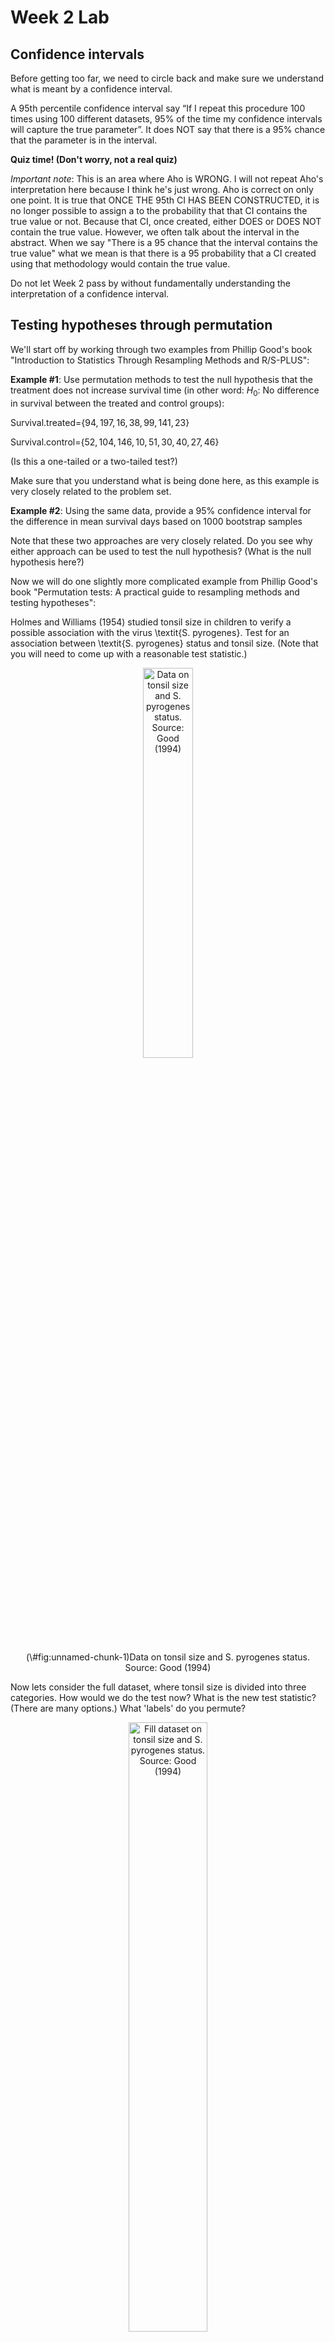 Week 2 Lab
=============

Confidence intervals
-----------------------

Before getting too far, we need to circle back and make sure we understand what is meant by a confidence interval. 

A 95th percentile confidence interval say “If I repeat this procedure 100 times using 100 different datasets, 95% of the time my confidence intervals will capture the true parameter”. It does NOT say that there is a 95% chance that the parameter is in the interval.

**Quiz time! (Don't worry, not a real quiz)**

*Important note*: This is an area where Aho is WRONG. I will not repeat Aho's interpretation here because I think he's just wrong. Aho is correct on only one point. It is true that ONCE THE 95th CI HAS BEEN CONSTRUCTED, it is no longer possible to assign a $%$ to the probability that that CI contains the true value or not. Because that CI, once created, either DOES or DOES NOT contain the true value. However, we often talk about the interval in the abstract. When we say "There is a 95$%$ chance that the interval contains the true value" what we mean is that there is a 95$%$ probability that a CI created using that methodology would contain the true value.

Do not let Week 2 pass by without fundamentally understanding the interpretation of a confidence interval. 

Testing hypotheses through permutation
------------------------------------

We'll start off by working through two examples from Phillip Good's book "Introduction to Statistics Through Resampling Methods and R/S-PLUS":

**Example #1**: Use permutation methods to test the null hypothesis that the treatment does not increase survival time (in other word: $H_{0}$: No difference in survival between the treated and control groups):

Survival.treated=$\{94,197,16,38,99,141,23 \}$

Survival.control=$\{52,104,146,10,51,30,40,27,46 \}$

(Is this a one-tailed or a two-tailed test?)

Make sure that you understand what is being done here, as this example is very closely related to the problem set.


**Example #2**: Using the same data, provide a 95% confidence interval for the difference in mean survival days based on 1000 bootstrap samples

Note that these two approaches are very closely related. Do you see why either approach can be used to test the null hypothesis? (What is the null hypothesis here?)

Now we will do one slightly more complicated example from Phillip Good's book "Permutation tests: A practical guide to resampling methods and testing hypotheses":

Holmes and Williams (1954) studied tonsil size in children to verify a possible association with the virus \textit{S. pyrogenes}. Test for an association between \textit{S. pyrogenes} status and tonsil size. (Note that you will need to come up with a reasonable test statistic.)

<div class="figure" style="text-align: center">
<img src="Table2categories.png" alt="Data on tonsil size and S. pyrogenes status. Source: Good (1994)" width="40%" />
<p class="caption">(\#fig:unnamed-chunk-1)Data on tonsil size and S. pyrogenes status. Source: Good (1994)</p>
</div>

Now lets consider the full dataset, where tonsil size is divided into three categories. How would we do the test now? What is the new test statistic? (There are many options.) What 'labels' do you permute?

<div class="figure" style="text-align: center">
<img src="Table3categories.png" alt="Fill dataset on tonsil size and S. pyrogenes status. Source: Good (1994)" width="50%" />
<p class="caption">(\#fig:unnamed-chunk-2)Fill dataset on tonsil size and S. pyrogenes status. Source: Good (1994)</p>
</div>

Basics of bootstrap and jackknife
------------------------------------

To get started with bootstrap and jackknife techniques, we start by working through a very simple example. First we simulate some data


```r
x<-seq(0,9,by=1)
```

This will constutute our "data". Let's print the result of sampling with replacement to get a sense for it...


```r
table(sample(x,size=length(x),replace=T))
```

```
## 
## 0 1 3 4 5 7 8 
## 1 1 2 3 1 1 1
```

Now we will write a little script to take bootstrap samples and calculate the means of each of these bootstrap samples


```r
xmeans<-vector(length=1000)
for (i in 1:1000)
  {
  xmeans[i]<-mean(sample(x,replace=T))
  }
```

The actual number of bootstrapped samples is arbitrary *at this point* but there are ways of characterizing the precision of the bootstrap (jackknife-after-bootstrap) which might inform the number of bootstrap samples needed. *In practice*, people tend to pick some arbitrary but large number of bootstrap samples because computers are so fast that it is often easy to draw far more samples than are actually needed. When calculation of the statistic is slow (as might be the case if you are using the samples to construct a phylogeny, for example), then you would need to be more concerned with the number of bootstrap samples. 

First, lets just look at a histogram of the bootstrapped means and plot the actual sample mean on the histogram for comparison



```r
hist(xmeans,breaks=30,col="pink")
abline(v=mean(x),lwd=2)
```

<img src="Week-2-lab_files/figure-html/unnamed-chunk-6-1.png" width="672" />

Calculating bias and standard error
-----------------------------------

From these we can calculate the bias and standard deviation for the mean (which is the "statistic"):

$$
\widehat{Bias_{boot}} = \left(\frac{1}{k}\sum^{k}_{i=1}\theta^{*}_{i}\right)-\hat{\theta}
$$


```r
bias.boot<-mean(xmeans)-mean(x)
bias.boot
```

```
## [1] -0.0443
```

```r
hist(xmeans,breaks=30,col="pink")
abline(v=mean(x),lwd=5,col="black")
abline(v=mean(xmeans),lwd=2,col="yellow")
```

<img src="Week-2-lab_files/figure-html/unnamed-chunk-7-1.png" width="672" />

$$
\widehat{s.e._{boot}} = \sqrt{\frac{1}{k-1}\sum^{k}_{i=1}(\theta^{*}_{i}-\bar{\theta^{*}})^{2}}
$$


```r
se.boot<-sd(xmeans)
```

We can find the confidence intervals in two ways:

Method #1: Assume the bootstrap statistics are normally distributed


```r
LL.boot<-mean(xmeans)-1.96*se.boot #where did 1.96 come from?
UL.boot<-mean(xmeans)+1.96*se.boot
LL.boot
```

```
## [1] 2.726867
```

```r
UL.boot
```

```
## [1] 6.184533
```

Method #2: Simply take the quantiles of the bootstrap statistics


```r
quantile(xmeans,c(0.025,0.975))
```

```
##   2.5%  97.5% 
## 2.7000 6.1025
```

Let's compare this to what we would have gotten if we had used normal distribution theory. First we have to calculate the standard error:


```r
se.normal<-sqrt(var(x)/length(x))
LL.normal<-mean(x)-qt(0.975,length(x)-1)*se.normal
UL.normal<-mean(x)+qt(0.975,length(x)-1)*se.normal
LL.normal
```

```
## [1] 2.334149
```

```r
UL.normal
```

```
## [1] 6.665851
```

In this case, the confidence intervals we got from the normal distribution theory are too wide.

Does it make sense why the normal distribution theory intervals are too wide? Because the original were were uniformly distributed, the data has higher variance than would be expected and therefore the standard error is higher than would be expected.

There are two packages that provide functions for bootstrapping, 'boot' and 'boostrap'. We will start by using the 'bootstrap' package, which was originally designed for Efron and Tibshirani's monograph on the bootstrap. 

To test the main functionality of the 'bootstrap' package, we will use the data we already have. The 'bootstrap' function requires the input of a user-defined function to calculate the statistic of interest. Here I will write a function that calculates the mean of the input values.


```r
library(bootstrap)
theta<-function(x)
  {
    mean(x)
  }
results<-bootstrap(x=x,nboot=1000,theta=theta)
results
```

```
## $thetastar
##    [1] 2.1 3.7 4.3 5.4 7.0 4.9 3.7 6.0 3.3 5.0 4.0 5.4 5.6 3.4 5.3 3.0 5.5 4.4
##   [19] 4.8 7.0 4.4 5.4 3.7 2.9 4.3 4.8 4.3 4.6 4.7 4.6 5.9 4.6 3.2 2.7 3.3 4.3
##   [37] 5.0 5.9 4.8 4.4 4.8 3.6 3.1 6.0 3.2 5.2 3.3 5.4 5.3 4.6 3.2 3.0 2.8 5.2
##   [55] 4.4 4.8 3.4 4.5 5.1 4.3 6.8 5.1 5.4 4.3 6.8 4.3 4.5 4.3 3.9 4.7 6.0 3.9
##   [73] 4.6 1.1 4.5 4.6 4.2 5.3 5.7 5.3 4.0 3.1 5.1 4.0 4.2 4.7 3.4 1.9 4.0 3.8
##   [91] 6.2 2.7 3.5 6.5 5.0 5.3 4.0 4.2 4.7 5.5 5.4 4.5 5.6 4.4 4.9 5.7 3.9 3.6
##  [109] 5.2 4.8 4.8 5.0 5.9 5.0 5.2 3.8 3.9 5.6 5.5 4.6 3.7 5.5 4.2 4.5 5.9 3.7
##  [127] 5.5 1.7 5.2 4.8 4.7 4.5 4.6 4.4 4.0 3.1 4.3 4.1 4.1 4.5 5.3 4.4 4.7 3.8
##  [145] 3.3 5.5 3.2 5.6 4.7 3.5 4.0 5.5 5.0 5.6 3.3 4.9 3.9 4.9 5.0 3.9 3.0 4.4
##  [163] 6.4 4.5 4.5 5.2 5.1 4.3 5.8 4.0 4.6 4.3 4.8 2.7 3.6 5.1 4.3 4.3 3.9 4.5
##  [181] 3.9 5.0 5.0 2.5 4.1 4.4 4.0 5.8 3.3 4.3 4.9 4.2 3.9 4.7 4.1 2.7 6.4 4.5
##  [199] 4.7 5.0 3.1 5.2 3.7 3.6 2.7 5.0 4.8 4.9 5.5 3.9 5.2 4.2 3.5 5.0 4.6 4.0
##  [217] 3.5 5.6 4.2 4.4 4.7 4.7 3.4 4.5 5.8 4.5 3.4 4.7 5.4 4.0 5.4 3.6 2.3 3.6
##  [235] 5.1 4.8 3.6 5.3 4.1 3.8 4.4 4.7 4.9 4.5 4.2 4.5 5.4 4.2 4.9 3.6 5.5 4.7
##  [253] 4.6 4.1 4.1 5.0 4.3 4.3 4.5 6.1 5.2 3.7 2.9 4.2 3.8 4.0 6.6 4.6 4.9 4.9
##  [271] 5.8 5.9 4.9 3.1 4.3 2.4 4.5 3.5 3.6 3.8 4.8 4.4 3.5 4.4 4.0 6.1 6.0 5.7
##  [289] 3.3 4.3 4.0 4.0 4.7 3.9 4.9 4.7 4.6 3.3 5.9 3.9 4.4 4.6 6.4 4.2 5.8 2.9
##  [307] 5.4 5.1 5.1 4.2 3.6 4.7 5.5 3.4 4.0 4.2 5.1 5.5 5.7 5.6 3.9 4.9 4.0 5.2
##  [325] 4.7 2.9 4.4 4.6 4.9 4.6 4.3 5.2 2.9 3.1 4.9 3.7 6.8 6.4 5.4 6.4 5.0 4.2
##  [343] 4.0 1.5 4.5 4.9 3.7 5.4 4.8 4.1 4.7 3.0 5.4 3.3 1.6 4.4 4.8 5.9 4.8 5.7
##  [361] 5.3 4.8 4.6 5.5 4.1 4.3 3.9 4.8 6.6 4.2 5.8 3.6 4.0 4.2 4.0 4.6 4.8 4.3
##  [379] 3.0 5.0 6.8 3.8 5.2 5.4 5.7 3.6 6.1 3.3 4.0 5.5 6.1 3.6 4.6 2.7 4.4 6.0
##  [397] 3.2 4.0 4.3 5.0 4.2 4.3 4.0 5.4 5.0 4.2 4.4 5.3 6.3 5.8 4.9 6.1 4.6 2.1
##  [415] 3.2 2.7 4.7 4.3 6.4 5.5 4.3 5.0 4.7 4.2 3.8 3.4 5.8 3.9 2.5 3.8 3.4 5.5
##  [433] 4.8 3.7 3.0 3.5 5.2 6.4 5.3 4.2 4.1 4.9 2.9 4.0 7.2 4.7 5.3 4.2 4.9 4.2
##  [451] 4.2 2.2 2.8 4.3 5.1 2.3 4.8 6.0 4.8 4.0 5.8 3.9 4.7 4.8 4.0 5.1 2.7 5.3
##  [469] 4.2 4.3 5.2 3.6 5.3 3.8 4.2 5.0 5.2 3.8 5.3 4.7 5.1 5.7 4.4 6.1 4.1 5.5
##  [487] 4.3 5.1 3.9 4.3 5.1 3.3 4.2 2.1 6.1 3.7 4.9 5.3 4.1 3.9 7.2 4.5 4.8 4.9
##  [505] 4.6 5.9 3.1 6.1 4.0 4.7 3.8 4.2 4.6 3.8 3.7 4.7 5.3 4.1 3.7 4.7 3.4 4.2
##  [523] 3.4 5.4 4.4 3.9 5.6 3.6 3.5 3.3 6.8 5.0 3.5 3.0 4.4 4.9 3.8 5.1 3.9 5.9
##  [541] 4.1 3.8 2.9 3.8 4.8 3.6 1.5 5.3 5.7 5.1 5.7 5.0 4.6 6.4 4.1 4.7 3.7 4.7
##  [559] 5.3 4.9 4.3 3.0 3.2 5.6 4.1 6.4 5.5 3.7 4.7 4.9 3.2 6.1 4.7 4.3 6.4 5.3
##  [577] 5.3 5.4 5.6 5.5 4.1 3.7 4.6 5.9 4.0 3.7 5.2 4.5 4.9 5.1 4.3 5.5 5.0 4.7
##  [595] 3.5 4.9 5.0 5.9 4.7 3.9 3.3 3.7 4.3 5.9 4.6 4.4 5.2 5.2 4.5 5.5 4.8 3.9
##  [613] 3.9 4.1 2.6 3.6 4.4 7.4 3.9 3.7 3.4 4.3 4.5 4.4 5.4 4.8 4.3 6.0 5.2 2.6
##  [631] 2.1 4.2 5.7 4.0 5.9 4.7 5.3 4.0 4.3 5.1 4.6 4.4 4.7 5.7 2.9 4.2 4.8 4.3
##  [649] 4.9 4.5 6.0 2.9 5.0 2.8 5.0 6.3 4.9 2.1 4.3 3.2 4.3 4.6 3.6 4.0 4.4 4.7
##  [667] 5.7 4.5 3.8 5.3 3.4 4.5 4.5 5.3 3.0 5.7 4.6 3.8 5.1 4.4 5.5 5.7 3.9 4.9
##  [685] 4.6 2.8 3.2 4.2 4.7 2.8 4.4 3.5 4.0 4.0 5.0 4.1 4.6 4.9 2.9 4.7 5.2 4.8
##  [703] 5.9 3.9 4.3 5.2 4.0 3.8 4.2 4.2 4.8 6.6 4.0 5.5 3.8 4.4 3.2 4.3 3.5 3.7
##  [721] 4.0 3.6 6.3 4.8 5.3 5.3 3.6 4.1 4.1 4.7 4.3 3.6 4.5 4.0 4.8 4.4 4.9 5.2
##  [739] 4.7 6.9 3.6 4.8 4.8 3.8 5.1 5.4 4.3 5.8 5.4 5.0 5.6 5.0 4.3 4.1 4.2 4.7
##  [757] 3.7 5.5 5.6 4.2 4.1 2.8 4.2 4.2 5.8 3.5 5.0 3.8 4.6 4.4 4.6 4.6 5.1 6.4
##  [775] 4.5 3.1 3.4 3.2 3.2 4.4 6.4 2.6 3.5 4.6 4.7 5.2 2.3 4.2 3.7 3.9 4.7 3.4
##  [793] 4.1 5.1 5.4 4.7 5.5 6.5 4.6 5.2 3.2 3.8 4.0 3.8 4.2 6.3 3.7 2.7 5.1 3.9
##  [811] 4.4 3.6 4.0 5.9 4.5 2.9 4.5 5.7 5.1 4.5 5.1 5.8 5.5 5.1 5.0 4.6 4.1 4.4
##  [829] 5.0 4.5 5.4 3.2 4.0 2.6 3.3 4.1 3.7 4.8 4.7 5.5 3.8 5.0 4.4 4.7 3.8 5.8
##  [847] 4.2 2.9 4.7 4.0 5.2 4.6 3.5 5.8 3.9 6.0 3.9 5.3 5.5 2.8 4.7 4.8 3.9 1.1
##  [865] 6.6 4.9 5.8 5.0 2.6 4.0 6.1 3.7 2.4 5.0 6.3 6.7 4.1 5.0 5.4 4.3 4.6 3.7
##  [883] 4.4 4.3 2.2 4.9 4.5 3.5 4.3 4.5 3.5 5.5 4.0 4.4 5.4 3.9 5.2 3.8 4.9 5.9
##  [901] 3.6 4.4 4.7 4.3 5.0 4.0 4.9 3.7 5.1 5.4 3.9 5.7 5.0 3.9 5.1 2.9 5.4 5.4
##  [919] 5.4 3.8 5.4 3.5 4.9 5.2 2.8 3.9 3.5 5.5 5.2 3.4 4.3 3.8 4.0 4.3 5.3 4.2
##  [937] 4.9 5.9 2.4 3.6 4.9 5.3 4.3 5.6 4.4 5.2 5.1 5.1 3.9 4.5 5.2 3.0 4.7 5.9
##  [955] 3.9 4.9 2.9 3.2 4.9 3.2 5.2 4.4 3.9 5.6 3.7 3.3 6.5 4.5 4.6 5.8 3.5 5.3
##  [973] 4.8 3.8 5.1 3.0 5.3 4.5 4.8 3.5 4.6 4.2 2.9 5.8 3.6 5.0 4.2 3.2 3.2 6.6
##  [991] 4.2 3.0 4.3 3.7 3.8 4.1 4.7 3.5 3.0 4.1
## 
## $func.thetastar
## NULL
## 
## $jack.boot.val
## NULL
## 
## $jack.boot.se
## NULL
## 
## $call
## bootstrap(x = x, nboot = 1000, theta = theta)
```

```r
quantile(results$thetastar,c(0.025,0.975))
```

```
##  2.5% 97.5% 
##   2.6   6.4
```

Notice that we get exactly what we got last time. This illustrates an important point, which is that the bootstrap functions are often no easier to use than something you could write yourself.

You can also define a function of the bootstrapped statistics (we have been calling this theta) to pull out immediately any summary statistics you are interested in from the bootstrapped thetas.

Here I will write a function that calculates the bias of my estimate of the mean (which is 4.5 [i.e. the mean of the number 0,1,2,3,4,5,6,7,8,9])


```r
bias<-function(x)
  {
  mean(x)-4.5
  }
results<-bootstrap(x=x,nboot=1000,theta=theta,func=bias)
results
```

```
## $thetastar
##    [1] 5.2 4.1 3.3 4.2 4.9 3.8 3.9 5.1 4.2 4.0 3.5 4.3 4.8 4.1 4.9 5.8 5.4 4.9
##   [19] 4.2 5.5 5.5 2.6 3.7 4.7 5.0 4.5 4.1 6.0 4.7 4.8 5.5 4.3 5.0 5.6 3.9 4.4
##   [37] 3.9 3.7 4.8 4.3 4.5 3.9 5.4 4.1 3.7 6.3 3.0 5.5 2.5 3.9 3.9 4.3 3.0 4.3
##   [55] 4.3 5.1 4.5 4.7 3.7 3.9 4.2 3.7 3.3 4.6 4.8 5.6 2.9 4.7 3.5 4.9 5.4 4.6
##   [73] 4.5 4.6 7.1 3.5 6.0 3.0 4.0 3.9 4.8 2.3 5.5 5.3 3.4 5.9 5.3 5.3 3.1 4.2
##   [91] 5.8 2.7 3.7 4.3 4.1 2.9 2.9 3.9 5.2 6.1 4.1 5.5 4.8 4.5 4.3 3.5 4.9 6.3
##  [109] 5.2 4.5 4.8 4.5 4.4 5.4 3.8 4.2 5.0 5.5 4.7 4.2 4.5 4.5 3.4 5.3 2.5 4.7
##  [127] 4.5 4.4 5.5 4.4 5.3 5.2 5.4 4.5 3.5 3.3 5.5 5.4 4.9 3.5 4.9 4.3 3.9 4.8
##  [145] 5.8 3.6 4.3 5.2 4.3 5.8 5.4 3.9 4.5 3.8 4.7 3.8 5.4 4.4 4.8 4.8 5.0 5.6
##  [163] 5.2 4.7 5.0 5.2 4.7 3.0 5.1 4.5 3.6 3.2 3.1 3.2 3.9 3.8 5.7 6.2 4.8 5.8
##  [181] 2.6 4.7 6.3 3.6 6.1 4.6 4.9 2.8 4.3 2.4 4.5 4.0 4.9 3.7 4.9 3.9 4.1 6.0
##  [199] 5.2 3.0 4.9 3.9 3.9 4.4 4.6 5.9 5.4 3.5 5.2 3.6 6.2 3.7 4.5 4.8 3.4 4.6
##  [217] 5.1 3.5 5.7 4.3 3.9 3.9 5.9 3.5 5.0 3.6 4.5 5.1 5.2 3.4 5.2 4.0 3.7 5.9
##  [235] 4.2 5.7 4.5 4.8 3.8 2.5 6.3 4.6 4.2 2.6 4.7 5.2 3.6 3.9 5.5 4.1 5.7 5.6
##  [253] 4.1 4.0 5.2 2.6 3.7 3.5 6.0 4.0 3.3 3.2 5.2 4.2 2.5 2.7 5.1 4.6 4.6 4.0
##  [271] 4.9 5.1 2.7 4.0 5.6 5.8 5.3 5.9 4.2 4.0 6.1 4.0 4.7 4.8 5.3 4.7 4.2 4.3
##  [289] 4.8 4.6 5.1 5.2 4.8 3.3 3.3 2.9 4.8 5.6 4.6 4.6 4.9 3.5 4.8 4.3 4.2 4.0
##  [307] 3.9 4.7 5.5 5.4 4.4 5.3 4.1 4.0 6.5 6.0 3.7 4.9 6.1 5.0 5.0 4.1 3.5 6.5
##  [325] 5.9 4.6 4.0 4.9 5.3 3.9 3.3 4.9 4.2 5.6 4.8 3.6 5.2 3.8 3.4 3.3 4.3 5.9
##  [343] 4.1 4.0 5.0 2.7 4.9 3.0 3.3 5.5 6.2 4.0 4.8 4.9 3.9 4.2 5.5 3.8 3.9 4.7
##  [361] 5.7 3.8 6.5 4.0 4.8 3.6 4.9 5.6 4.6 4.4 4.7 3.7 5.0 4.6 4.1 4.9 5.8 4.2
##  [379] 3.8 3.6 4.2 4.8 4.1 4.4 4.4 4.5 4.6 3.2 4.3 3.5 4.6 3.8 4.2 4.8 3.7 4.3
##  [397] 3.7 5.8 4.1 6.0 4.0 5.1 3.9 5.5 5.3 4.8 4.8 3.6 4.8 4.3 4.3 2.9 5.1 4.6
##  [415] 5.8 3.1 4.1 5.6 4.4 3.3 3.8 5.4 4.8 3.7 4.4 6.3 3.3 5.6 3.6 5.0 4.6 5.5
##  [433] 5.2 6.1 5.2 3.5 4.0 4.5 3.8 3.9 5.0 4.2 6.0 4.8 6.0 4.2 2.6 5.4 5.0 3.6
##  [451] 5.1 5.8 2.4 5.5 4.6 4.5 2.8 4.2 5.5 3.7 6.0 2.2 3.9 2.9 4.4 5.2 4.2 2.9
##  [469] 3.3 3.6 4.8 2.7 3.7 4.9 5.7 4.7 4.2 4.5 5.1 4.6 3.4 5.5 4.9 4.8 4.4 7.0
##  [487] 3.3 5.4 4.9 2.5 5.0 5.0 5.2 2.3 5.0 3.8 4.9 4.7 4.6 3.6 4.1 4.9 3.5 3.6
##  [505] 4.7 4.1 4.3 4.6 4.0 4.4 5.2 3.6 5.6 4.9 3.9 4.3 4.3 4.7 2.0 4.4 4.8 3.7
##  [523] 4.1 3.8 4.4 4.9 4.5 4.6 5.7 4.6 5.2 5.1 5.0 3.8 3.8 5.8 3.9 5.4 3.8 5.8
##  [541] 4.1 5.6 3.1 4.3 5.2 5.3 3.4 5.9 3.4 4.2 4.7 5.3 5.9 2.8 5.9 3.9 4.3 5.9
##  [559] 4.9 3.8 5.9 4.2 3.4 4.5 3.8 6.1 6.1 3.7 5.0 5.9 5.6 5.1 6.2 4.7 4.0 4.2
##  [577] 4.0 4.2 4.1 4.2 5.0 3.2 4.1 4.7 5.6 3.5 4.3 4.5 5.6 5.4 5.8 4.0 5.5 4.9
##  [595] 5.0 4.6 3.8 4.3 3.5 4.8 5.3 5.4 4.4 4.7 3.4 4.6 6.0 4.8 5.7 4.2 5.2 4.7
##  [613] 4.3 3.7 5.0 7.7 6.1 4.3 4.9 4.4 4.3 3.6 4.5 4.3 3.3 5.0 3.2 4.2 5.8 4.9
##  [631] 3.7 3.8 6.1 4.3 5.7 5.8 3.6 3.8 4.7 3.4 6.0 4.3 5.9 4.7 3.6 4.6 3.9 5.1
##  [649] 3.5 6.0 3.5 5.3 4.9 4.1 5.1 3.0 3.9 4.4 3.6 4.8 4.7 5.6 4.8 4.8 5.1 4.7
##  [667] 4.9 4.0 2.5 4.2 5.0 5.9 5.2 3.3 3.9 3.9 3.5 5.6 4.7 5.6 2.2 4.0 4.8 4.4
##  [685] 4.6 3.7 4.0 5.2 3.6 4.1 4.5 4.2 4.0 5.0 4.6 3.5 6.0 4.8 4.6 3.6 4.7 3.0
##  [703] 3.8 4.9 5.6 5.5 4.8 5.0 4.8 3.8 3.7 4.4 4.3 5.1 4.6 3.8 4.3 3.8 6.3 3.2
##  [721] 5.3 4.6 3.4 6.4 3.7 3.2 3.6 3.7 4.3 6.1 3.8 3.3 4.9 5.8 3.0 6.0 3.9 6.1
##  [739] 5.3 3.0 6.8 5.0 5.8 6.0 3.7 4.2 3.8 4.6 4.9 5.2 3.4 5.3 4.3 4.1 4.6 3.1
##  [757] 4.8 4.6 4.2 4.1 5.4 4.2 5.1 5.3 5.2 5.4 4.2 3.7 4.5 4.3 5.7 3.8 5.4 4.2
##  [775] 5.1 4.1 4.5 5.2 4.0 6.0 3.7 4.4 2.6 5.0 6.3 4.7 3.1 4.0 2.7 4.8 4.1 1.5
##  [793] 4.7 4.7 4.6 4.2 4.1 4.3 6.0 4.7 4.9 3.9 4.2 5.5 2.8 4.5 5.1 5.2 3.9 6.4
##  [811] 4.5 4.7 4.9 5.2 4.2 3.3 5.8 4.1 4.5 4.9 3.3 5.1 4.1 3.2 6.6 4.7 4.5 5.3
##  [829] 3.9 5.0 5.1 5.0 3.9 3.3 3.3 4.1 5.1 6.0 4.4 3.0 5.2 6.1 4.2 3.0 3.4 6.3
##  [847] 4.7 3.5 5.0 5.6 3.5 3.3 4.9 4.5 3.2 4.9 3.3 5.1 4.6 3.5 3.5 4.1 3.8 5.0
##  [865] 4.7 5.1 2.1 3.8 4.6 5.6 3.1 4.0 6.3 4.4 3.9 5.6 4.3 5.4 4.3 4.1 4.5 4.1
##  [883] 4.1 4.8 5.2 4.8 4.0 3.8 4.5 3.3 3.7 3.4 4.9 5.4 4.5 4.8 3.3 5.2 4.7 5.0
##  [901] 4.7 4.4 3.5 4.9 3.5 3.6 4.5 2.2 3.4 4.0 3.4 5.7 5.5 4.7 5.4 4.4 4.2 4.6
##  [919] 5.0 3.3 4.9 4.2 4.9 3.2 6.2 4.7 3.6 3.9 4.4 3.5 5.5 3.8 3.8 5.9 3.6 4.9
##  [937] 4.9 4.9 4.3 3.9 5.3 4.1 3.9 6.5 3.0 5.3 3.4 3.3 4.4 5.6 3.0 4.1 3.7 5.5
##  [955] 5.5 5.2 4.9 6.4 6.1 3.7 5.3 4.2 5.7 4.5 3.8 6.0 4.4 4.5 3.8 5.1 5.4 4.4
##  [973] 5.6 5.8 4.8 3.4 5.4 5.0 4.2 4.9 6.6 4.1 4.8 3.1 5.4 3.9 4.2 3.9 4.8 5.5
##  [991] 5.4 4.9 3.9 4.5 4.0 4.5 4.7 5.3 4.2 3.9
## 
## $func.thetastar
## [1] 0.003
## 
## $jack.boot.val
##  [1]  0.47391304  0.38689459  0.25314286  0.21913043  0.11265060 -0.04580838
##  [7] -0.08931751 -0.29455587 -0.44985755 -0.44887640
## 
## $jack.boot.se
## [1] 0.9479218
## 
## $call
## bootstrap(x = x, nboot = 1000, theta = theta, func = bias)
```

Compare this to 'bias.boot' (our result from above). Why might it not be the same? Try running the same section of code several times. See how the value of the bias ($func.thetastar) jumps around? We should not be surprised by this because we can look at the jackknife-after-bootstrap estimate of the standard error of the function (in this case, that function is the bias) and we can see that it is not so small that we wouldn't expect some variation in these values.

Remember, everything we have discussed today are estimates. The statistic as applied to your data will change with new data, as will the standard error, the confidence intervals - everything! All of these values have sampling distributions and are subject to change if you repeated the procedure with new data.

Note that we can calculate any function of $\theta^{*}$. A simple example would be the 72nd percentile:


```r
perc72<-function(x)
  {
  quantile(x,probs=c(0.72))
  }
results<-bootstrap(x=x,nboot=1000,theta=theta,func=perc72)
results
```

```
## $thetastar
##    [1] 6.0 4.3 5.5 5.8 5.4 5.0 5.6 3.4 5.0 3.7 5.0 5.1 4.1 4.6 2.9 4.4 4.2 4.8
##   [19] 4.0 4.2 3.9 5.9 5.0 3.6 4.4 4.5 4.6 3.9 4.3 4.9 5.1 5.4 3.5 3.8 3.9 5.8
##   [37] 4.5 3.4 4.2 6.0 4.5 4.1 3.1 3.3 4.5 5.4 3.5 5.1 3.2 3.7 5.0 5.9 4.9 4.9
##   [55] 3.6 4.7 4.2 3.5 4.3 4.2 5.4 5.4 5.4 4.7 2.5 4.2 5.4 3.9 5.3 4.4 3.1 2.9
##   [73] 4.1 4.2 5.0 3.6 4.4 4.1 6.0 5.6 5.3 4.5 2.3 5.4 3.5 5.7 6.4 4.7 2.1 5.3
##   [91] 4.9 4.2 2.8 5.4 4.4 5.9 5.6 4.6 3.6 5.2 4.4 4.8 3.9 4.6 2.9 3.9 5.1 5.4
##  [109] 3.5 5.4 3.5 4.4 3.2 5.2 4.2 5.9 5.3 3.4 4.6 3.4 4.4 2.9 2.5 4.0 4.9 4.3
##  [127] 4.9 4.3 4.9 3.2 4.5 3.5 3.7 3.3 4.9 4.8 5.1 4.5 5.2 5.1 4.6 3.3 3.7 5.9
##  [145] 4.6 3.4 3.2 5.9 5.9 3.4 3.1 5.4 4.5 5.6 5.1 5.1 3.6 5.2 4.5 4.8 4.1 4.5
##  [163] 4.7 4.1 3.7 4.6 3.2 4.0 4.2 4.7 4.4 3.7 3.0 4.4 6.1 6.2 5.6 2.9 4.3 4.7
##  [181] 4.9 4.9 4.0 4.2 4.6 2.7 4.2 4.1 4.2 3.4 5.1 5.8 3.1 4.0 3.9 4.9 4.6 4.6
##  [199] 4.6 5.4 4.3 3.5 4.0 5.6 3.5 4.5 4.8 4.9 3.8 3.7 5.6 3.7 3.4 5.4 3.8 4.0
##  [217] 3.2 3.5 4.6 7.1 2.6 3.1 3.4 3.2 5.1 5.3 4.5 5.3 4.6 2.9 5.5 3.5 2.9 4.3
##  [235] 5.3 4.5 4.6 4.8 4.3 4.6 5.1 4.0 5.0 3.9 4.8 4.2 4.1 4.0 5.2 2.5 4.9 3.9
##  [253] 3.4 4.5 5.2 4.5 4.5 4.3 5.9 3.8 3.9 6.3 4.3 4.4 3.5 3.5 3.0 5.3 4.0 5.8
##  [271] 5.2 4.7 3.9 5.4 4.2 2.9 4.9 4.1 5.8 4.4 4.5 3.3 4.4 4.9 4.8 4.6 5.6 4.9
##  [289] 5.8 5.5 4.2 3.6 5.0 5.7 5.4 4.2 4.2 4.7 4.2 4.7 2.8 3.7 4.2 5.5 4.5 4.4
##  [307] 5.6 4.3 4.5 4.8 4.7 4.7 5.4 2.9 4.6 3.5 4.9 4.4 5.5 5.3 3.3 3.5 5.1 4.5
##  [325] 3.8 4.5 5.0 4.7 4.7 5.5 5.0 4.6 5.5 3.3 4.7 3.4 4.3 5.2 4.5 5.8 4.3 5.8
##  [343] 3.7 4.7 4.8 5.7 4.4 3.6 4.2 4.6 2.7 4.5 4.8 4.1 4.7 4.2 3.9 5.6 3.4 5.1
##  [361] 3.0 4.7 5.2 3.2 4.6 5.3 3.8 5.3 4.2 3.0 4.9 3.7 3.5 4.0 3.3 2.5 4.6 3.3
##  [379] 4.0 3.3 3.5 3.8 5.8 3.8 4.6 4.0 6.0 5.2 4.9 4.6 4.7 5.7 5.0 4.9 5.3 4.8
##  [397] 4.7 3.7 5.7 5.0 4.8 3.8 5.7 3.3 3.7 3.3 4.3 2.8 3.7 4.3 4.4 3.8 5.2 5.1
##  [415] 3.2 4.1 3.7 5.1 3.1 4.4 3.8 5.0 4.7 5.4 5.5 5.4 5.3 5.1 4.6 4.6 4.0 4.3
##  [433] 3.5 3.2 3.6 5.3 4.5 4.1 4.7 4.4 6.7 5.7 5.1 4.4 4.2 4.7 5.5 6.9 3.1 5.4
##  [451] 5.4 5.1 5.2 4.3 5.9 3.6 5.2 2.7 4.4 4.6 6.4 6.5 5.5 5.3 4.8 4.0 4.4 4.1
##  [469] 5.3 4.4 3.3 6.2 4.8 5.5 4.1 3.0 2.1 4.8 4.0 5.3 4.5 5.4 5.3 4.6 3.9 4.6
##  [487] 3.4 3.9 4.4 4.3 4.7 5.1 6.1 4.5 4.3 3.3 3.8 4.1 3.7 5.0 5.5 4.0 5.0 4.5
##  [505] 4.7 4.1 3.8 3.1 4.2 3.3 5.2 4.7 5.4 5.0 4.4 3.9 4.8 3.8 4.3 5.1 3.2 3.4
##  [523] 5.1 2.9 4.3 4.9 6.1 3.5 3.8 4.9 4.1 4.9 4.7 3.8 5.4 3.8 3.2 3.5 4.5 3.0
##  [541] 4.0 3.1 4.2 4.6 4.2 4.1 3.9 4.4 4.3 4.6 3.0 5.1 4.2 3.5 4.1 5.1 5.3 2.6
##  [559] 4.4 5.8 4.5 4.6 4.1 3.3 4.4 5.3 4.7 3.7 5.3 5.5 5.7 5.3 4.5 5.9 4.2 3.2
##  [577] 6.2 4.1 3.5 3.9 3.2 5.1 5.6 5.6 4.9 5.5 4.8 6.1 4.0 5.4 4.4 6.1 4.4 4.1
##  [595] 6.5 4.1 4.1 4.8 4.0 4.4 5.8 2.4 3.2 5.8 5.2 4.8 3.8 4.8 6.2 5.2 2.2 5.0
##  [613] 4.9 5.1 4.3 5.3 4.2 5.0 5.3 5.3 3.2 5.4 4.9 5.0 4.8 5.1 4.6 5.3 5.6 4.6
##  [631] 4.1 3.7 4.3 3.7 3.2 4.7 4.3 4.4 3.3 3.9 4.5 4.2 4.2 2.4 3.8 4.5 4.0 3.8
##  [649] 4.8 4.7 5.0 6.0 5.3 3.8 3.6 4.4 4.4 4.6 4.7 4.3 4.3 5.1 4.2 3.7 5.3 5.5
##  [667] 4.0 5.9 4.4 4.1 3.2 5.2 3.0 4.7 5.6 4.5 4.8 4.6 5.1 5.1 5.1 4.6 5.0 2.0
##  [685] 4.9 2.5 6.0 6.3 3.2 4.0 4.3 4.4 4.1 5.4 4.8 5.9 4.0 4.8 4.7 5.4 5.7 5.0
##  [703] 4.5 5.2 5.1 4.5 5.9 5.2 4.5 3.7 5.3 4.5 3.6 2.6 5.0 4.0 4.7 4.0 3.6 4.9
##  [721] 5.5 4.8 4.9 5.9 4.5 4.5 4.1 4.5 4.0 4.3 6.7 3.8 5.9 5.1 5.1 4.9 6.4 5.4
##  [739] 4.3 2.5 3.2 5.4 4.1 7.3 4.5 4.3 5.5 4.8 3.7 3.9 5.3 3.7 4.7 5.0 6.0 4.1
##  [757] 5.7 5.7 3.4 4.0 4.6 5.7 2.1 3.9 5.1 4.0 3.9 2.3 2.6 4.4 3.8 4.7 3.9 3.1
##  [775] 4.4 4.2 3.8 4.8 5.0 4.3 4.8 5.7 4.5 4.4 4.8 4.7 3.9 4.7 4.0 3.6 4.1 5.5
##  [793] 4.8 4.7 3.1 2.6 4.0 3.7 4.1 4.3 5.4 4.5 4.8 4.1 4.3 4.1 3.8 5.2 4.5 3.6
##  [811] 4.2 4.0 3.3 4.1 5.9 5.2 4.0 4.2 3.9 4.0 5.5 3.6 4.8 4.6 4.9 3.4 4.8 5.5
##  [829] 5.1 4.7 4.8 6.6 5.6 4.0 4.8 4.4 4.7 5.1 5.7 2.6 5.9 4.7 4.8 3.5 5.0 3.6
##  [847] 4.0 5.5 4.5 5.5 4.7 4.3 2.7 5.5 2.1 3.5 4.5 4.0 5.0 4.4 4.7 6.2 5.5 4.4
##  [865] 2.8 3.6 6.0 6.3 3.7 5.3 4.3 4.1 4.3 3.9 3.1 3.9 4.4 5.0 5.4 4.4 3.4 4.9
##  [883] 6.5 5.3 4.5 5.9 3.8 3.4 3.6 7.1 3.5 4.5 2.8 4.1 6.6 4.4 4.2 4.0 4.7 4.6
##  [901] 3.5 4.4 3.1 4.3 4.9 4.6 4.7 5.2 3.8 4.1 6.4 5.1 3.6 4.7 5.3 3.9 4.9 4.6
##  [919] 4.7 4.4 3.7 3.5 3.1 3.0 5.3 3.4 4.4 4.9 4.9 4.7 4.0 5.4 4.3 6.0 4.3 5.1
##  [937] 5.1 4.0 5.8 2.9 3.7 4.8 3.8 5.6 4.4 5.8 3.9 4.9 3.5 5.6 4.6 4.2 3.8 5.3
##  [955] 5.4 4.0 4.9 5.1 6.0 5.5 2.6 4.5 4.6 3.5 5.0 4.5 4.9 3.5 5.2 5.0 3.8 4.3
##  [973] 4.8 4.8 3.7 5.2 6.1 4.4 3.6 6.0 4.4 5.6 5.3 4.1 5.2 5.0 4.2 3.8 4.9 4.9
##  [991] 4.0 5.2 5.6 5.0 5.9 4.5 4.8 3.8 4.8 4.2
## 
## $func.thetastar
## 72% 
##   5 
## 
## $jack.boot.val
##  [1] 5.4 5.3 5.3 5.1 5.0 5.0 4.9 4.7 4.6 4.5
## 
## $jack.boot.se
## [1] 0.8777243
## 
## $call
## bootstrap(x = x, nboot = 1000, theta = theta, func = perc72)
```

On Tuesday we went over an example in which we bootstrapped the correlation coefficient between LSAT scores and GPA. To do that, we sampled pairs of (LSAT,GPA) data with replacement. Here is a little script that would do something like that using (X,Y) data that are independently drawn from the normal distribution


```r
xdata<-matrix(rnorm(30),ncol=2)
```

Everyone's data is going to be different. With such a small sample size, it would be easy to get a positive or negative correlation by random change, but on average across everyone's datasets, there should be zero correlation because the two columns are drawn independently.


```r
n<-15
theta<-function(x,xdata)
  {
  cor(xdata[x,1],xdata[x,2])
  }
results<-bootstrap(x=1:n,nboot=50,theta=theta,xdata=xdata) 
#NB: xdata is passed to the theta function, not needed for bootstrap function itself
```

Notice the parameters that get passed to the 'bootstrap' function are: (1) the indexes which will be sampled with replacement. This is different that the raw data but the end result is the same because both the indices and the raw data get passed to the function 'theta' (2) the number of bootrapped samples (in this case 50) (3) the function to calculate the statistic (4) the raw data.

Lets look at a histogram of the bootstrapped statistics $\theta^{*}$ and draw a vertical line for the statistic as applied to the original data.


```r
hist(results$thetastar,breaks=30,col="pink")
abline(v=cor(xdata[,1],xdata[,2]),lwd=2)
```

<img src="Week-2-lab_files/figure-html/unnamed-chunk-17-1.png" width="672" />

Parametric bootstrap
---------------------

Let's do one quick example of a parametric bootstrap. We haven't introduced distributions yet (except for the Gaussian, or Normal, distribution, which is the most familiar), so lets spend a few minutes exploring the Gamma distribution, just so we have it to work with for testing out parametric bootstrap. All we need to know is that the Gamma distribution is a continuous, non-negative distribution that takes two parameters, which we call "shape" and "rate". Lets plot a few examples just to see what a Gamma distribution looks like. (Note that the Gamma distribution can be parameterized by "shape" and "rate" OR by "shape" and "scale", where "scale" is just 1/"rate". R will allow you to use either (shape,rate) or (shape,scale) as long as you specify which you are providing.

<img src="Week-2-lab_files/figure-html/unnamed-chunk-18-1.png" width="672" />


Let's generate some fairly sparse data from a Gamma distribution


```r
original.data<-rgamma(10,3,5)
```

and calculate the skew of the data using the R function 'skewness' from the 'moments' package. 


```r
library(moments)
theta<-skewness(original.data)
head(theta)
```

```
## [1] -0.1135385
```

What is skew? Skew describes how assymetric a distribution is. A distribution with a positive skew is a distribution that is "slumped over" to the right, with a right tail that is longer than the left tail. Alternatively, a distribution with negative skew has a longer left tail. Here we are just using it for illustration, as a property of a distribution that you may want to estimate using your data.

Lets use 'fitdistr' to fit a gamma distribution to these data. This function is an extremely handy function that takes in your data, the name of the distribution you are fitting, and some starting values (for the estimation optimizer under the hood), and it will return the parameter values (and their standard errors). We will learn in a couple weeks how R is doing this, but for now we will just use it out of the box. (Because we generated the data, we happen to know that the data are gamma distributed. In general we wouldn't know that, and we will see in a second that our assumption about the shape of the data really does make a difference.)


```r
library(MASS)
fit<-fitdistr(original.data,dgamma,list(shape=1,rate=1))
# fit<-fitdistr(original.data,"gamma")
# The second version would also work.
fit
```

```
##     shape       rate  
##   5.527087   9.584470 
##  (2.400900) (4.358411)
```

Now lets sample with replacement from this new distribution and calculate the skewness at each step:


```r
results<-c()
for (i in 1:1000)
  {
  x.star<-rgamma(length(original.data),shape=fit$estimate[1],rate=fit$estimate[2])
  results<-c(results,skewness(x.star))
  }
head(results)
```

```
## [1] 0.2552544 1.5048163 0.6655179 0.7069533 0.5778461 0.6820755
```

```r
hist(results,breaks=30,col="pink",ylim=c(0,1),freq=F)
```

<img src="Week-2-lab_files/figure-html/unnamed-chunk-22-1.png" width="672" />

Now we have the bootstrap distribution for skewness (the $\theta^{*}$ s), we can compare that to the equivalent non-parametric bootstrap:


```r
results2<-bootstrap(x=original.data,nboot=1000,theta=skewness)
results2
```

```
## $thetastar
##    [1] -0.4565122266  0.2797629630 -0.7463174997 -0.1407450953  0.0140556591
##    [6] -0.4542025180  0.2778877491  0.2331933854  1.4323266026 -0.1826555213
##   [11] -1.3676504469  1.0045630093  0.0477319324 -0.7153806657 -0.2625512677
##   [16] -0.1558296742 -1.6037619581 -0.3776726792 -0.0829454849  0.2888300721
##   [21]  0.4797761972 -0.4734391660 -0.1972876637  0.4152507332 -0.2618757423
##   [26] -0.3455773724  0.7925306267 -0.2852498474 -0.0419285993 -0.2587608958
##   [31]  0.4298559436 -0.6827798529 -0.0007692209 -0.4305400287  0.1344855019
##   [36] -1.4061287783  0.3208884284 -0.1977560360 -0.1066244493  0.4340642497
##   [41]  0.1660300868  0.3045996705 -1.5206822475 -0.4224280311 -0.7909889121
##   [46] -0.0620125320  0.1881939255 -1.2552311789 -0.0059979808 -0.9716656275
##   [51] -0.4085572047 -0.2193106522 -1.2111673064  0.2942098420 -0.7435022038
##   [56] -0.4571647608 -0.5412922472 -0.2796156444 -0.2500045288 -0.0201711525
##   [61] -0.0747969368 -1.3703651318 -0.6064536368  0.6993089229 -0.1346014918
##   [66]  0.3290451453  0.3127266962  0.1368072984 -0.3106020677  0.3037146098
##   [71] -0.2119555750 -0.0645052566 -0.2032442068 -0.0228120112  0.0980414880
##   [76] -0.4079899101 -0.1821833562 -0.1482157369 -0.0689671068  0.2426185000
##   [81]  0.1213998552 -1.0959864431  0.0015118573  0.0842913623  0.3687036341
##   [86] -0.0521939181 -0.4712472763 -0.5735422781 -0.4691872017 -0.4490190641
##   [91]  0.3193959989  0.1079829621 -0.1003452295  0.0107170428 -0.2090418735
##   [96] -0.0063948339  0.1175574003  0.3987642944  0.3889389203 -0.2568183905
##  [101] -0.0403476626  0.9261992226 -0.4413863704 -0.0968484100 -0.2723473623
##  [106] -1.1815286757  0.1544179876 -0.6991752429  0.0450351432 -0.2785802366
##  [111]  0.1868456641 -0.3201985050 -0.0753339642 -0.1116975537  0.1827983634
##  [116] -0.0716130644 -0.3586115715  0.4993388411 -0.4345638042 -0.6817775414
##  [121]  0.8487074700 -0.0302423458  0.1288884903 -0.3180436965 -0.2098701928
##  [126] -0.1582476503  0.0362649907 -0.4581151608  0.6862967728 -0.8188360447
##  [131] -0.1129619956 -0.5225791646  0.0235730587 -0.4109377222 -0.1918100630
##  [136] -0.3104288826  0.5053564450 -0.1966282969  0.0367533745 -0.5271362665
##  [141]  0.4727887357  0.3419177210 -0.1585012145  0.1294258233  0.0827187707
##  [146] -0.4365964475  0.3755769086  0.1843904327 -0.1785546821 -0.6372660885
##  [151]  0.2242129856 -0.9058015781  0.2890308790 -0.4131519638 -0.6840710848
##  [156] -0.2645935869  0.4540442226  0.1245853411 -0.1044290508 -0.4785818037
##  [161] -0.6605642152 -0.1047271606 -0.4370416711 -0.1291559498 -0.7516739290
##  [166]  0.4562248161 -0.1376309498 -0.9509301733  0.2936771234 -0.6550070141
##  [171]  0.4275219280 -0.6843214726 -0.7747548335 -0.2124858359 -0.1931149519
##  [176] -0.1632452880 -0.0304428240 -0.4010709262  0.1086227072  0.0536891777
##  [181] -0.2263684356 -0.0186170174  0.2811527926 -0.3414916493 -0.3069095328
##  [186]  0.4921381559 -0.0445074498  0.5394030073  0.4261256320 -1.1407696079
##  [191] -0.7804651707  0.3995380288  0.2610280748 -1.0266945780 -0.0148568641
##  [196] -1.0209348537  0.0324322104  0.2403859220 -0.2082721916 -0.7805800331
##  [201] -0.3971634681 -0.5579129727 -0.6228342854 -0.0197184585  0.0713269839
##  [206] -0.2778678966  0.1589824394 -0.9679748612 -0.1116084557 -0.2366759520
##  [211] -1.0483764571  0.2796273729  0.1805925488  0.1403120606 -0.5776934543
##  [216] -0.2446117511 -0.2069444638  0.5556815159 -0.3036726149 -0.8979517381
##  [221]  0.1277422561 -0.4531904595  0.4820320883  0.2268350575 -0.9903858312
##  [226]  0.1176636588 -0.6630552174  0.3556218160  0.5621349137 -0.1274126821
##  [231]  0.1083853259 -0.7136360112  0.3546897394  0.1122920341 -0.2390012507
##  [236] -0.4557735761  0.3766241579 -0.0328780741 -0.2818309271 -0.2803568638
##  [241]  0.5222434974  0.5749547896  0.1590798730 -0.3360370711 -0.9903858312
##  [246]  0.5334844372 -1.0578934466  0.7187555640 -0.3874480439 -0.8291957296
##  [251] -1.0208667315  0.6932183676 -0.4863866363 -1.1130465216  0.0300879788
##  [256]  0.2402025865  0.2937674847 -0.2232565391 -0.0745444684 -0.7825187077
##  [261] -0.1969817093  0.0535968737  0.7719413396  0.1721352852 -0.5699092256
##  [266] -0.3568372106 -0.7876375486 -0.1906763183  0.4001384497 -0.2796989107
##  [271] -0.3375856230 -0.0787044676 -0.5870161431  0.4739359456  0.4857859162
##  [276]  0.1510238096 -0.7258900751 -0.1571037435 -0.0219660881 -0.6090748793
##  [281]  0.2209630039 -0.9629115814  0.2367802300  0.2975849294 -0.4710034399
##  [286]  0.3097956369 -0.2696421440 -0.0425123603 -0.6424844736  0.1134836629
##  [291] -0.1258351733 -0.2886650750 -0.1064232523  0.2316323796  0.5932309101
##  [296] -0.2841300233 -0.5595486644  0.1448937418  0.0047442826 -0.3108839542
##  [301] -0.1173904826  0.5841243154  0.2353901312 -0.1915153515 -0.3167868501
##  [306]  0.3265158359  0.1361936907  0.5663606226 -0.0093763418  0.8029942667
##  [311] -0.6354392972 -0.1711712442 -0.0952772943 -0.4308225382  0.4424007122
##  [316]  0.3208884284 -0.1926187447  0.5892612682  0.3741145601  0.1933080347
##  [321]  0.0758755437 -0.5189139293  0.3516494317 -0.3963716767 -0.2707785543
##  [326]  0.8226503760  0.4581887811  0.7837016639  0.0565366891 -0.7552441823
##  [331]  0.0001405620  0.8962176436 -0.2228493928 -0.7427123951 -0.1112704372
##  [336]  0.1269930030 -1.3229533547  0.2584966335 -0.0309793098  0.2768705543
##  [341]  0.3620626800  0.1368072984  0.9163073770  0.8851667351  0.7767202232
##  [346]  1.5743698119  0.1916820346  0.2016388510 -0.1478001014  0.3029682011
##  [351] -0.4296323560  0.0775220431  0.1911553747 -0.4033710652 -0.2001507592
##  [356] -0.4862235211 -0.0832958271 -1.2672072395 -0.2108574825 -1.3766983935
##  [361] -0.9691101599 -1.1290650860 -0.1280873224 -0.4909517345 -1.4833949468
##  [366]  0.2002826738 -0.4469063810 -1.0569295376  0.8746053778  0.2926866629
##  [371]  0.2191785155  0.5039294431 -0.0446218999  0.4492111837  0.1667582136
##  [376] -0.2281876929 -0.0331136795  0.0628630637  0.9624799410  0.3025939621
##  [381]  0.5617018205 -0.0338108143 -0.4671599236 -0.6427504823 -0.1733090472
##  [386]  0.2012011849 -0.9092050201 -1.1241006917 -0.0750771592  0.5928905234
##  [391]  0.3244352403 -0.5858378635 -0.5921180745  0.1801832926  0.0898529498
##  [396]  0.2555140491 -0.4411289821  0.5049509364 -0.4507124765  0.2440484588
##  [401]  0.4610433951  0.2890787117 -0.5548225957  0.5425192547 -0.1870446454
##  [406] -0.1632448540 -0.0973630596 -0.3271469883 -0.2245246143 -0.5753657675
##  [411]  0.1499878123 -0.4451708391 -0.2074496071  0.1305870988 -1.1730365343
##  [416]  0.0288027794  0.4850874723 -0.6733579517 -0.1494550115  0.3248477862
##  [421]  0.6072217236  0.4199489118 -0.4022288127  0.3110617995 -0.4498305398
##  [426] -0.2997451882 -0.9604997858 -0.0034041263  0.2094583802  0.4912817055
##  [431] -0.7694168166 -0.3418739954 -0.3833825665  0.3928110453 -0.4790386285
##  [436] -0.2785802366 -0.0225834149 -0.2509532426 -0.1050912347 -0.7434208390
##  [441]  0.8388064983 -1.0432334343 -0.0483437779 -0.8473706903 -0.5401910074
##  [446]  0.5359322231 -0.8440451009 -0.1559416807  0.5419140140 -1.4470394839
##  [451]  0.1715344197  0.0928996117 -0.5422211669 -0.0117650927 -0.0863194054
##  [456] -0.8398085716  0.0908733159 -0.1789305317 -0.2830725298 -0.0235492163
##  [461]  0.0061309144 -0.0526322159  0.2556194359  0.0551978942  0.2203804186
##  [466]  0.7314460368  0.2565610299  0.8316402193 -0.5463603415 -0.4776447179
##  [471]  0.1237075221 -0.1446471857 -0.3897643212 -0.7265331527 -0.8858241876
##  [476] -0.5874571320 -0.4435138260  0.8656428062 -0.5453558881 -0.5942466657
##  [481]  1.5519350271 -0.1092410541 -0.4109491502  0.5895354766  0.4856426399
##  [486]  0.9926604180 -0.5378296912  0.5274076784  0.0514383113 -0.0455752292
##  [491]  0.3472144418  0.2235613434 -0.4391465706 -0.1845859250  0.5192484834
##  [496] -0.7082656031 -0.6142907447  0.2127793769  0.3021192198  0.4423921905
##  [501] -0.2736098346 -0.3177579597 -0.3670893012 -0.3531362153  0.2112239903
##  [506]  0.3393501689  0.6352315850 -0.0091291495  0.1971128289 -0.0446708968
##  [511] -1.2134586418  0.4317356406  1.1056556899 -0.4435138260  0.0981197331
##  [516]  0.2948111183  0.7566960697 -1.2820628505  0.1086915272  0.4723996199
##  [521] -1.1090561719 -0.1787502753  0.0159944956 -0.2547592175  0.0012672770
##  [526]  0.3430671474  0.2666149844 -0.6828059729 -0.0840769288  0.1894269110
##  [531] -0.0906797133  0.8384203729  0.0995745788  0.2985573496 -0.0585340445
##  [536]  1.2550212251 -0.0578629686  0.2410271280 -0.1274958113 -0.2158891155
##  [541] -0.7637140619 -0.0252307802  0.0547317090  0.0891908723  0.1817949124
##  [546] -0.1291559498 -0.1761759437 -0.8784488834  0.6765924243 -0.5156619589
##  [551] -0.9104263735 -0.3394562534 -0.4308225382  0.3714872991 -0.3103949062
##  [556]  0.1667582136  0.5851402066  0.9431048962  1.3554323560  0.1294178669
##  [561]  1.3861308546 -0.1723645336  0.4570911460  0.0640888007 -0.4891330717
##  [566]  0.6027456734 -0.2512664455 -1.0909842817  0.1705702515 -0.6392663031
##  [571] -0.0754751681  0.2553270279 -0.2319202004 -0.5143604903  0.6035302144
##  [576]  1.1808430771 -0.3849655648 -0.5004000772 -0.2831089651 -0.0022315492
##  [581] -0.5543656632 -0.2048603748 -0.1657363533  0.1945832849  0.5617958089
##  [586] -0.8901232941  0.0019961233  0.1118380242  0.4599178184 -0.7067250832
##  [591] -0.1462720627  0.3028964103 -0.6095675481 -0.0347402843  0.0476078273
##  [596]  0.4269116111  0.5992481121 -0.0322606111  0.5746475440  0.1052192742
##  [601] -1.8113270469 -0.8355225013 -0.2070539519 -0.6779784805  0.6807429228
##  [606]  0.5903562097 -0.2313030196 -0.4608118382  0.0666957106 -0.0235497653
##  [611] -0.5211221709  0.1035284097  0.2269751775  0.5819622191 -0.4198011690
##  [616] -0.0019124247  0.3093339776  0.2567269824  1.0331144688  0.6039869147
##  [621] -0.5909807425  0.3022126102 -0.9584648090 -0.7513676772 -0.0097898540
##  [626]  0.3175013672  0.2407098613 -0.3532166114  0.0668517157  0.0196717976
##  [631]  0.0447407548 -0.1051683870 -0.5189729875 -0.0303539952 -0.2304632371
##  [636]  0.2822064464  0.1654847755 -0.7552822983 -0.2072225796 -0.5335343516
##  [641]  0.4966637332 -0.3887186699 -0.4399732944 -0.3285556011  0.0128041331
##  [646] -0.4975608968  0.3622496444 -1.0660035380 -1.1105999360 -0.3849655648
##  [651] -0.2202479667 -0.0352414426  0.2338943678 -0.5109739119 -0.5759183908
##  [656] -0.6065547674  0.4779184965  0.1286534578 -0.2484058406  0.1527495760
##  [661] -0.5609382408 -0.5464585190 -0.0452921293 -0.3136968908  0.1592562595
##  [666]  0.3995851405 -0.1573026695 -0.2208248394  0.5889516952 -0.5725744680
##  [671] -0.2398076044 -0.4500354604 -0.2648617779  0.3182689956  0.5605620178
##  [676] -1.0127546064  0.7378933728 -0.0997109453 -0.2955208414  0.1893990546
##  [681] -0.5058035977  0.0006271068  0.0808583996  0.2273424284 -0.5160618997
##  [686] -0.0578629686 -0.1374225771  0.5345870083  0.3921855173 -0.4321431599
##  [691] -0.5695496158 -0.0515632324 -0.1135384779  0.1215227526  0.0425840530
##  [696]  0.1475466347  0.1963914631  0.0028852037 -0.1971159462 -0.3513110892
##  [701] -0.9895774003  0.0122376355 -0.3446773088 -0.8300298613  0.9191469453
##  [706] -1.1722668185 -0.0493102892  0.5546465119  0.6223245732 -0.5508047788
##  [711] -0.4281715069 -0.2516147128  0.2255475719  0.4130332939  0.4076214265
##  [716]  1.0835059286 -0.8094222490  0.6941071405 -0.4033710652 -0.4865744190
##  [721] -0.7993402637  0.0098809764  0.0955667413 -0.2448851437  0.4510847332
##  [726] -0.0948187988 -0.4478862213  0.6614720090 -0.8200202655  1.0049984628
##  [731]  0.1767861104  0.0147383856 -0.4245051569  0.2183801864  0.1753754252
##  [736]  0.0371139738 -0.0492377354 -0.0725432959  0.2219088266  0.2380618330
##  [741]  0.5748203893 -0.2792744298 -0.5575620960  0.3996484012  0.3334204901
##  [746]  0.8771681324 -0.1657497917 -0.3192881141  0.9231008276 -0.2324925965
##  [751] -0.3691148387  0.4176417416 -0.4965638934 -0.0770156940 -0.0175760689
##  [756]  0.0938402002 -0.6378997265  1.2039853607  0.6719109068  0.5319100299
##  [761]  0.4524953014 -1.0941494671  0.5412120395  0.2006803424  0.4508741474
##  [766] -0.1728542086  0.3213100806 -0.4965336899 -0.9767821253 -0.9037399527
##  [771]  0.1112243194  0.4333743135 -0.8993428826 -0.4956301092  1.0597073347
##  [776] -0.5113755608  0.3987642944 -0.7158920897  0.1041076211 -0.4109491502
##  [781]  0.0524975118  0.2612448776  0.5281813575 -0.2762962649 -0.8230172878
##  [786]  0.6261301683  0.0344561916  0.4738401176 -0.0638050377 -0.9503310308
##  [791] -0.6648853292 -0.3882500652 -1.1685444864  0.8212260386 -0.1118809572
##  [796]  0.1115398260 -0.1876188128 -1.0273692730  0.3051201215  0.3657681620
##  [801] -0.1839937471  0.4682614765 -0.4456383548  0.1836039902  0.4579430129
##  [806] -0.5303548356  0.3051201215 -0.5238074735  0.0115048897  0.2928826179
##  [811] -0.4351842243  0.1764769536 -0.6540656042  0.1244484737  0.4757670142
##  [816] -0.1527916641  0.3434786413 -0.3763610649 -0.7232028990  0.2796273729
##  [821] -0.5710606666 -0.2196460348  0.3006906903  0.2510798830 -0.4171982067
##  [826]  0.0625563049  0.4697575980 -0.7230287090  0.0060982124 -0.1932259628
##  [831] -0.0245903504 -0.5016670985  0.5038961915 -0.2016069879 -0.6954022857
##  [836]  0.2111659435  0.5280779636 -0.5876127178 -1.0215542674 -0.3555733974
##  [841]  0.1112799995 -0.2719959548  0.0428945219 -0.2056546249  0.3194933661
##  [846]  0.3679924809  0.8566884578 -0.7773172019 -0.8207646083 -0.3182948647
##  [851] -0.3594976346 -0.4490603581 -0.5999312812 -0.1339015443 -0.2542594862
##  [856] -1.1315292024  0.1286464289  0.5689428239  0.7089204086  0.8987464695
##  [861] -0.4622835832  0.3256482751 -0.3738360219  0.6855963945  0.2854441821
##  [866]  0.1590458131 -0.3088583326 -0.5626183470  0.0422380575 -0.9507411066
##  [871]  0.5410232645 -0.2875135620 -0.4366219061 -0.1829034227  0.4062755938
##  [876] -0.5275982299 -0.4945999726  0.0619223753 -0.0136422420  0.1876154804
##  [881] -0.4412121602 -0.0491888292 -0.1680473213 -0.7668672318  0.2992064657
##  [886] -0.1966150879 -1.3265953840  0.0845552570  0.9869043786  0.5284011717
##  [891] -0.2050577984 -0.5880578621 -0.2779565934 -0.1073719215  0.0720433395
##  [896] -0.0710289479 -0.0653160100 -0.8948854622  0.1576830588 -0.8157593195
##  [901]  0.5707869631  0.5419361797 -0.2215609277  0.2483846309  0.2885385801
##  [906] -0.4037120143 -0.1790642146  0.0763438447 -0.6056746085 -0.4934786239
##  [911]  0.3164048571 -0.2153358491 -0.5944253863 -1.0595727395 -0.2069444638
##  [916]  0.3657616247 -0.2454330148 -0.1790593705  0.3914993289  0.3705536831
##  [921] -0.0172948823 -0.7142658773  0.0511011866 -1.4353655418  0.5935069321
##  [926] -0.1199596236  0.4856345361 -0.3460454468  0.3180346183 -0.1668267094
##  [931]  1.3862163406  0.5014610964  0.1466206431  0.2240016260  0.5429518377
##  [936]  0.3921855173  0.5243532322  0.4988754713 -0.1357916819 -0.3312148077
##  [941] -0.0069496676  0.3265158359  0.0856171817  0.4314728103 -1.9236520042
##  [946] -0.3366037357  0.2441533681  0.4148282403  0.2078159835 -0.2862598466
##  [951] -0.0115724380  0.0514642316 -0.9764294149  0.2135686672  0.1643537176
##  [956] -0.1420430683 -0.1859653458  0.1052192742  0.2158823633 -0.5331153391
##  [961] -0.4296323560  0.2555179485  0.7430488500 -0.5575786947 -0.4317039966
##  [966]  0.5329229938  0.0973966765 -0.3007983359 -0.2472213202  0.3582739962
##  [971] -0.3637261404 -0.2438809803 -0.8666000042 -0.0068715697 -0.2403881310
##  [976] -0.6170559822  0.3086390867  0.3880044971 -0.5636690958 -0.3177579597
##  [981] -0.2764488981 -0.8216071160  0.5319611196  0.6862967728 -0.5318589481
##  [986]  0.4678998811 -0.8349539664 -0.6934023333  0.4825507595 -0.7427123951
##  [991] -0.0511072163 -0.2162659066  0.0689770127 -0.0607373923 -0.2845934479
##  [996] -0.2911754666  0.3308058282 -0.8351753501 -0.1772012802  0.7652554932
## 
## $func.thetastar
## NULL
## 
## $jack.boot.val
## NULL
## 
## $jack.boot.se
## NULL
## 
## $call
## bootstrap(x = original.data, nboot = 1000, theta = skewness)
```

```r
hist(results,breaks=30,col="pink",ylim=c(0,1),freq=F)
hist(results2$thetastar,breaks=30,border="purple",add=T,density=20,col="purple",freq=F)
```

<img src="Week-2-lab_files/figure-html/unnamed-chunk-23-1.png" width="672" />

What would have happened if we would have fit a normal distribution instead of a gamma distribution?


```r
fit2<-fitdistr(original.data,dnorm,start=list(mean=1,sd=1))
```

```
## Warning in densfun(x, parm[1], parm[2], ...): NaNs produced

## Warning in densfun(x, parm[1], parm[2], ...): NaNs produced

## Warning in densfun(x, parm[1], parm[2], ...): NaNs produced

## Warning in densfun(x, parm[1], parm[2], ...): NaNs produced

## Warning in densfun(x, parm[1], parm[2], ...): NaNs produced

## Warning in densfun(x, parm[1], parm[2], ...): NaNs produced

## Warning in densfun(x, parm[1], parm[2], ...): NaNs produced

## Warning in densfun(x, parm[1], parm[2], ...): NaNs produced

## Warning in densfun(x, parm[1], parm[2], ...): NaNs produced
```

```r
fit2
```

```
##       mean          sd    
##   0.57666709   0.22382344 
##  (0.07077919) (0.05004521)
```

```r
results.norm<-c()
for (i in 1:1000)
  {
  x.star<-rnorm(length(original.data),mean=fit2$estimate[1],sd=fit2$estimate[2])
  results.norm<-c(results.norm,skewness(x.star))
  }
head(results.norm)
```

```
## [1]  0.7865789 -0.1714547 -0.4559057 -0.3748067 -0.4779693  0.2976969
```

```r
hist(results,breaks=30,col="pink",ylim=c(0,1),freq=F)
hist(results.norm,breaks=30,col="lightgreen",freq=F,add=T)
hist(results2$thetastar,breaks=30,border="purple",add=T,density=20,col="purple",freq=F)
```

<img src="Week-2-lab_files/figure-html/unnamed-chunk-24-1.png" width="672" />

All three methods (two parametric and one non-parametric) really do give different distributions for the bootstrapped statistic, so the choice of which method is best depends a lot on the situation, how much data you have, and what you might already know about the underlying distribution.

Jackknifing is just as easy at bootstrapping. Here we will do a trivial example for illustration. We will write a little function for the mean even though you could put the function in directly with 'jackknife(x,mean)'


```r
theta<-function(x)
  {
  mean(x)
  }
x<-seq(0,9,by=1)
results<-jackknife(x=x,theta=theta)
results
```

```
## $jack.se
## [1] 0.9574271
## 
## $jack.bias
## [1] 0
## 
## $jack.values
##  [1] 5.000000 4.888889 4.777778 4.666667 4.555556 4.444444 4.333333 4.222222
##  [9] 4.111111 4.000000
## 
## $call
## jackknife(x = x, theta = theta)
```

Why do we not have to tell the 'jackknife' function how many replicates to do?

Let's compare this with what we would have obtained from bootstrapping


```r
results2<-bootstrap(x,1000,theta)
mean(results2$thetastar)-mean(x)  #this is the bias
```

```
## [1] -0.0369
```

```r
sd(results2$thetastar)  #the standard deviation of the theta stars is the SE of the statistic (in this case, the mean)
```

```
## [1] 0.9151863
```


Everything we have done to this point used the R package 'bootstrap' - now lets compare that with the R package 'boot'. To avoid any confusion (a.k.a. masking) between the two packages, I recommend detaching the bootstrap package from the workspace with


```r
detach("package:bootstrap")
```


The 'boot' package is now recommended over the 'bootstrap' package, but they give the same answers and to some extent it is personal preference which one prefers to use.

We will still use the mean as the statistic of interest, but we will have to write a new function for it because the syntax of the 'boot' package is slightly different:


```r
library(boot)
theta<-function(x,index)
  {
  mean(x[index])
  }
boot(x,theta,R=999)
```

```
## 
## ORDINARY NONPARAMETRIC BOOTSTRAP
## 
## 
## Call:
## boot(data = x, statistic = theta, R = 999)
## 
## 
## Bootstrap Statistics :
##     original     bias    std. error
## t1*      4.5 0.04874875   0.8899213
```

One of the main advantages to the 'boot' package over the 'bootstrap' package is the nicer formatting of the output.

Going back to our original code, lets see how we could reproduce all of these numbers:


```r
table(sample(x,size=length(x),replace=T))
```

```
## 
## 2 4 5 6 7 9 
## 2 2 2 1 1 2
```

```r
xmeans<-vector(length=1000)
for (i in 1:1000)
  {
  xmeans[i]<-mean(sample(x,replace=T))
  }
mean(x)
```

```
## [1] 4.5
```

```r
bias<-mean(xmeans)-mean(x)
se.boot<-sd(xmeans)
bias
```

```
## [1] 2e-04
```

```r
se.boot
```

```
## [1] 0.8984694
```

Why do our numbers not agree exactly with those of the boot package? This is because our estimates of bias and standard error are just estimates, and they carry with them their own uncertainties. That is one of the reasons we might bother doing jackknife-after-bootstrap.

The 'boot' package has a LOT of functionality. If we have time, we will come back to some of these more complex functions later in the semester as we cover topics like regression and glm.


